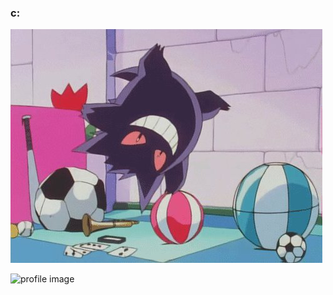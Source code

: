 ### c:
![gengar](https://raw.githubusercontent.com/DustinAlandzes/DustinAlandzes/master/gengar.jpg)

![profile image](https://projecteuler.net/profile/f000.png)
